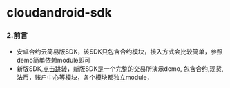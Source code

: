 # cloudandroid-sdk

### 2.前言
* 安卓合约云简易版SDK，该SDK只包含合约模块，接入方式会比较简单，参照demo简单依赖module即可
* 新版SDK,[点击跳转](https://github.com/exup-cloud/cloudandroid-new-sdk)，新版SDK是一个完整的交易所演示demo,
 包含合约,现货,法币，账户中心等模块，各个模块都独立module，

